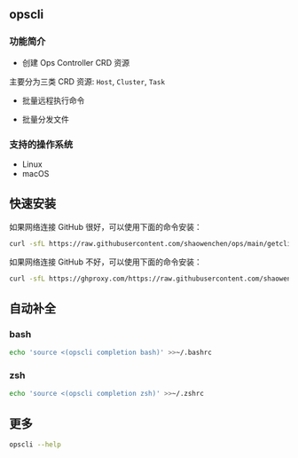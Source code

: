 ## opscli

### 功能简介

- 创建 Ops Controller CRD 资源

主要分为三类 CRD 资源: `Host`, `Cluster`, `Task`

- 批量远程执行命令

- 批量分发文件

### 支持的操作系统

- Linux 
- macOS

## 快速安装

如果网络连接 GitHub 很好，可以使用下面的命令安装：

```bash
curl -sfL https://raw.githubusercontent.com/shaowenchen/ops/main/getcli.sh | VERSION=latest sh -
```

如果网络连接 GitHub 不好，可以使用下面的命令安装：

```bash
curl -sfL https://ghproxy.com/https://raw.githubusercontent.com/shaowenchen/ops/main/getcli.sh |VERSION=latest sh -
```

## 自动补全

### bash

```bash
echo 'source <(opscli completion bash)' >>~/.bashrc
```

### zsh

```bash
echo 'source <(opscli completion zsh)' >>~/.zshrc
```

## 更多

```bash
opscli --help
```

